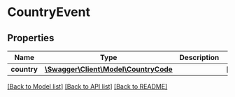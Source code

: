 # CountryEvent

## Properties
Name | Type | Description | Notes
------------ | ------------- | ------------- | -------------
**country** | [**\Swagger\Client\Model\CountryCode**](CountryCode.md) |  | [optional] 

[[Back to Model list]](../../README.md#documentation-for-models) [[Back to API list]](../../README.md#documentation-for-api-endpoints) [[Back to README]](../../README.md)

